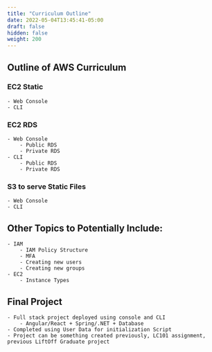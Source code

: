 ```yaml
---
title: "Curriculum Outline"
date: 2022-05-04T13:45:41-05:00
draft: false
hidden: false
weight: 200
---
```


## Outline of AWS Curriculum

### EC2 Static
	- Web Console
	- CLI
### EC2 RDS
	- Web Console
		- Public RDS
		- Private RDS
	- CLI
		- Public RDS
		- Private RDS
### S3 to serve Static Files
	- Web Console
	- CLI

## Other Topics to Potentially Include:
	- IAM
		- IAM Policy Structure
		- MFA
		- Creating new users
		- Creating new groups
	- EC2
		- Instance Types

## Final Project
	- Full stack project deployed using console and CLI
		- Angular/React + Spring/.NET + Database
	- Completed using User Data for initialization Script
	- Project can be something created previously, LC101 assignment, previous LiftOff Graduate project


